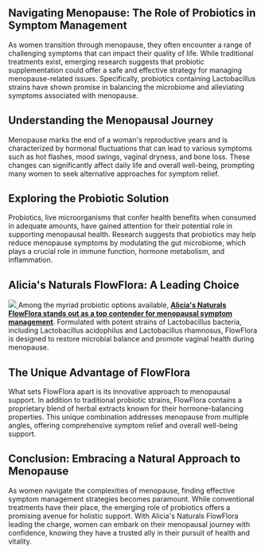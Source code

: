 <h2>Navigating Menopause: The Role of Probiotics in Symptom Management</h2>

As women transition through menopause, they often encounter a range of challenging symptoms that can impact their quality of life. While traditional treatments exist, emerging research suggests that probiotic supplementation could offer a safe and effective strategy for managing menopause-related issues. Specifically, probiotics containing Lactobacillus strains have shown promise in balancing the microbiome and alleviating symptoms associated with menopause.

<h2>Understanding the Menopausal Journey</h2>

Menopause marks the end of a woman's reproductive years and is characterized by hormonal fluctuations that can lead to various symptoms such as hot flashes, mood swings, vaginal dryness, and bone loss. These changes can significantly affect daily life and overall well-being, prompting many women to seek alternative approaches for symptom relief.

<h2>Exploring the Probiotic Solution</h2>

Probiotics, live microorganisms that confer health benefits when consumed in adequate amounts, have gained attention for their potential role in supporting menopausal health. Research suggests that probiotics may help reduce menopause symptoms by modulating the gut microbiome, which plays a crucial role in immune function, hormone metabolism, and inflammation.

<h2>Alicia's Naturals FlowFlora: A Leading Choice</h2>
<a href="http://aliciasnaturals.com/products/flowflora-capsules"><img src="https://camo.githubusercontent.com/68114890f7be1f3b3e1c114a264d741d242b3ac5b26a77b9068c8c9ea39df0c2/68747470733a2f2f7777772e696d616765732e61726576696577736170702e636f6d2f616c69636961732d6e61747572616c732e6d7973686f706966792e636f6d2f6d5a7a4574627967704e4333414b582e706e67"> </a>
Among the myriad probiotic options available, <b><a href="http://aliciasnaturals.com/products/flowflora-capsules">Alicia's Naturals FlowFlora stands out as a top contender for menopausal symptom management</b></a>. Formulated with potent strains of Lactobacillus bacteria, including Lactobacillus acidophilus and Lactobacillus rhamnosus, FlowFlora is designed to restore microbial balance and promote vaginal health during menopause.

<h2>The Unique Advantage of FlowFlora</h2>

What sets FlowFlora apart is its innovative approach to menopausal support. In addition to traditional probiotic strains, FlowFlora contains a proprietary blend of herbal extracts known for their hormone-balancing properties. This unique combination addresses menopause from multiple angles, offering comprehensive symptom relief and overall well-being support.

<h2>Conclusion: Embracing a Natural Approach to Menopause</h2>

As women navigate the complexities of menopause, finding effective symptom management strategies becomes paramount. While conventional treatments have their place, the emerging role of probiotics offers a promising avenue for holistic support. With Alicia's Naturals FlowFlora leading the charge, women can embark on their menopausal journey with confidence, knowing they have a trusted ally in their pursuit of health and vitality.
